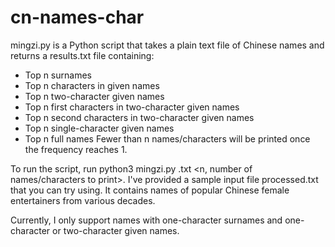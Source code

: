 # cn-names-char
mingzi.py is a Python script that takes a plain text file of Chinese names and returns a results.txt file containing:
- Top n surnames
- Top n characters in given names
- Top n two-character given names
- Top n first characters in two-character given names
- Top n second characters in two-character given names
- Top n single-character given names
- Top n full names
Fewer than n names/characters will be printed once the frequency reaches 1.

To run the script, run python3 mingzi.py <path to input file>.txt <n, number of names/characters to print>. 
I've provided a sample input file processed.txt that you can try using. It contains names of popular Chinese female entertainers from various decades.
  
Currently, I only support names with one-character surnames and one-character or two-character given names.
